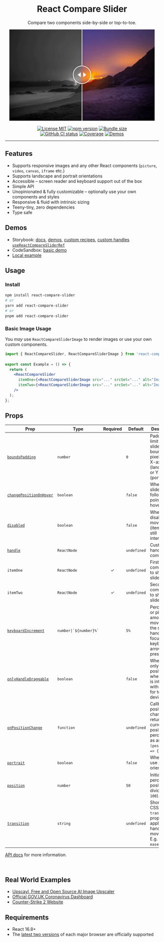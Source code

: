 <div align="center">
  <h1>React Compare Slider</h1>
  <p>Compare two components side-by-side or top-to-toe.</p>

[![Example](https://raw.githubusercontent.com/nerdyman/stuff/main/libs/react-compare-slider/docs/hero.gif)](https://codesandbox.io/p/sandbox/github/nerdyman/react-compare-slider/tree/main/docs/example?file=/src/App.tsx:1,1)

<a href="https://github.com/nerdyman/react-compare-slider/blob/main/LICENSE"><img alt="License MIT" src="https://img.shields.io/npm/l/react-compare-slider.svg" /></a>
<a href="https://npmjs.com/package/react-compare-slider"><img  alt="npm version" src="https://img.shields.io/npm/v/react-compare-slider.svg" /></a>
<a href="https://bundlephobia.com/result?p=react-compare-slider"><img alt="Bundle size" src="https://img.shields.io/bundlephobia/minzip/react-compare-slider.svg?color=brightgreen" /></a>
<br/>
<a href="https://github.com/nerdyman/react-compare-slider/actions?query=workflow%3Abuild"><img alt="GitHub CI status" src="https://img.shields.io/github/actions/workflow/status/nerdyman/react-compare-slider/ci.yml" /></a>
<a href="https://codeclimate.com/github/nerdyman/react-compare-slider/code?q=lib"><img src="https://img.shields.io/codeclimate/coverage/nerdyman/react-compare-slider" alt="Coverage" /></a>
<a href="https://react-compare-slider.vercel.app"><img  alt="Demos" src="https://raw.githubusercontent.com/storybookjs/brand/8d28584c89959d7075c237e9345955c895048977/badge/badge-storybook.svg" /></a>

</div>

---

## Features

- Supports responsive images and any other React components (`picture`, `video`, `canvas`, `iframe` etc.)
- Supports landscape and portrait orientations
- Accessible &ndash; screen reader and keyboard support out of the box
- Simple API
- Unopinionated & fully customizable &ndash; optionally use your own components and styles
- Responsive & fluid with intrinsic sizing
- Teeny-tiny, zero dependencies
- Type safe

## Demos

- Storybook: [docs](https://react-compare-slider.vercel.app/?path=/docs/docs-introduction--docs), [demos](https://react-compare-slider.vercel.app/?path=/story/demos), [custom recipes](https://react-compare-slider.vercel.app/?path=/story/recipes), [custom handles](https://react-compare-slider.vercel.app/?path=/story/handles) [`useReactCompareSliderRef`](https://react-compare-slider.vercel.app/?path=/docs/docs-usereactcomparesliderref--docs)
- CodeSandbox: [basic demo](https://codesandbox.io/p/sandbox/github/nerdyman/react-compare-slider/tree/main/docs/example?file=/src/App.tsx:1,1)
- [Local example](./docs/example)

## Usage

### Install

```sh
npm install react-compare-slider
# or
yarn add react-compare-slider
# or
pnpm add react-compare-slider
```

### Basic Image Usage

You _may_ use `ReactCompareSliderImage` to render images or use your own custom
components.

```jsx
import { ReactCompareSlider, ReactCompareSliderImage } from 'react-compare-slider';

export const Example = () => {
  return (
    <ReactCompareSlider
      itemOne={<ReactCompareSliderImage src="..." srcSet="..." alt="Image one" />}
      itemTwo={<ReactCompareSliderImage src="..." srcSet="..." alt="Image two" />}
    />
  );
};
```

## Props

| Prop | Type | Required | Default | Description |
| ---- | ---- | :------: | ------- | ----------- |
| [`boundsPadding`](https://react-compare-slider.vercel.app/?path=/story/demos--bounds-padding)                   | `number`    |              | `0`           | Padding to limit the slideable bounds in pixels on the X-axis (landscape) or Y-axis (portrait).       |
| [`changePositionOnHover`](https://react-compare-slider.vercel.app/?path=/story/demos--change-position-on-hover) | `boolean`   |              | `false`       | Whether the slider should follow the pointer on hover.                                                |
| [`disabled`](https://react-compare-slider.vercel.app/?path=/story/demos--disabled)                   | `boolean`    |              | `false`           |  Whether to disable slider movement (items are still interactable).       |
| [`handle`](https://react-compare-slider.vercel.app/?path=/story/demos--handle)                                 | `ReactNode` |              | `undefined`   | Custom handle component.                                                                              |
| `itemOne`                                                                                                           | `ReactNode` |      ✓       | `undefined`   | First component to show in slider.                                                                    |
| `itemTwo`                                                                                                           | `ReactNode` |      ✓       | `undefined`   | Second component to show in slider.                                                                   |
| [`keyboardIncrement`](https://react-compare-slider.vercel.app/?path=/story/demos--keyboard-increment)                                                                                                 | `` number\|`${number}%` `` |               | `5%`                                                                                                  | Percentage or pixel amount to move when the slider handle is focused and keyboard arrow is pressed. |
| [`onlyHandleDraggable`](https://react-compare-slider.vercel.app/?path=/story/demos--only-handle-draggable)      | `boolean`   |              | `false`       | Whether to only change position when handle is interacted with (useful for touch devices).            |
| [`onPositionChange`](https://react-compare-slider.vercel.app/?path=/story/demos--on-position-change)                | `function`  |              | `undefined`   | Callback on position change, returns current position percentage as argument `(position) => { ... }`. |
| [`portrait`](https://react-compare-slider.vercel.app/?path=/story/demos--portrait)                                  | `boolean`   |              | `false`       | Whether to use portrait orientation.                                                                  |
| [`position`](https://react-compare-slider.vercel.app/?path=/story/demos--position)                                  | `number`    |              | `50`          | Initial percentage position of divide (`0-100`).                                                      |
| [`transition`](https://react-compare-slider.vercel.app/?path=/story/demos--transition)                                  | `string`    |              | `undefined`          | Shorthand CSS `transition` property to apply to handle movement. E.g. `.5s ease-in-out`                                                      |

[API docs](https://react-compare-slider.vercel.app/?path=/docs/docs-api--docs) for more information.

<br />

## Real World Examples

- [Upscayl, Free and Open Source AI Image Upscaler](https://github.com/upscayl/upscayl#free-and-open-source-ai-image-upscaler)
- [Official GOV.UK Coronavirus Dashboard](https://coronavirus.data.gov.uk/details/interactive-map/vaccinations#vaccinations-map-container)
- [Counter-Strike 2 Website](https://www.counter-strike.net/cs2#Maps)

## Requirements

- React 16.8+
- The [latest two versions](./lib/package.json#L55) of each major browser are officially supported
